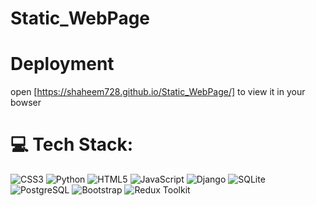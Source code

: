 # Static_WebPage
# Deployment
open [https://shaheem728.github.io/Static_WebPage/] to view it in your bowser
# 💻 Tech Stack:
![CSS3](https://img.shields.io/badge/css3-%231572B6.svg?style=for-the-badge&logo=css3&logoColor=white) ![Python](https://img.shields.io/badge/python-3670A0?style=for-the-badge&logo=python&logoColor=ffdd54)  ![HTML5](https://img.shields.io/badge/html5-%23E34F26.svg?style=for-the-badge&logo=html5&logoColor=white) ![JavaScript](https://img.shields.io/badge/javascript-%23323330.svg?style=for-the-badge&logo=javascript&logoColor=%23F7DF1E) ![Django](https://img.shields.io/badge/django-%23092E20.svg?style=for-the-badge&logo=django&logoColor=white)  ![SQLite](https://img.shields.io/badge/sqlite-%2307405e.svg?style=for-the-badge&logo=sqlite&logoColor=white) ![PostgreSQL](https://img.shields.io/badge/postgresql-%23336791.svg?style=for-the-badge&logo=postgresql&logoColor=white)
![Bootstrap](https://img.shields.io/badge/bootstrap-%23563d7c.svg?style=for-the-badge&logo=bootstrap&logoColor=white) ![Redux Toolkit](https://img.shields.io/badge/redux%20toolkit-%23764abc.svg?style=for-the-badge&logo=redux&logoColor=white)




